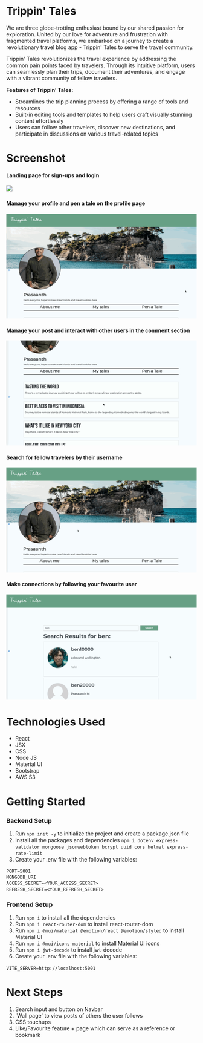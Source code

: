 # Trippin' Tales

We are three globe-trotting enthusiast bound by our shared passion for exploration. United by our love for adventure and frustration with fragmented travel platforms, we embarked on a journey to create a revolutionary travel blog app - Trippin' Tales to serve the travel community.

Trippin' Tales revolutionizes the travel experience by addressing the common pain points faced by travelers. Through its intuitive platform, users can seamlessly plan their trips, document their adventures, and engage with a vibrant community of fellow travelers.

**Features of Trippin’ Tales:**

- Streamlines the trip planning process by offering a range of tools and resources
- Built-in editing tools and templates to help users craft visually stunning content effortlessly
- Users can follow other travelers, discover new destinations, and participate in discussions on various travel-related topics

# Screenshot

#### Landing page for sign-ups and login

<img src="./public/landingpage.gif">

#### Manage your profile and pen a tale on the profile page

<img src="./public/profilepage.gif">

#### Manage your post and interact with other users in the comment section

<img src="./public/postpage.gif">

#### Search for fellow travelers by their username

<img src="./public/usersearch.gif">

#### Make connections by following your favourite user

<img src="./public/followfeature.gif">

# Technologies Used

- React
- JSX
- CSS
- Node JS
- Material UI
- Bootstrap
- AWS S3

# Getting Started

### Backend Setup

1. Run `npm init -y` to initialize the project and create a package.json file
2. Install all the packages and dependencies `npm i dotenv express-validator mongoose jsonwebtoken bcrypt uuid cors helmet express-rate-limit`
3. Create your .env file with the following variables:

```
PORT=5001
MONGODB_URI
ACCESS_SECRET=<YOUR_ACCESS_SECRET>
REFRESH_SECRET=<YOUR_REFRESH_SECRET>
```

### Frontend Setup

1. Run `npm i` to install all the dependencies
2. Run `npm i react-router-dom` to install react-router-dom
3. Run `npm i @mui/material @emotion/react @emotion/styled` to install Material UI
4. Run `npm i @mui/icons-material` to install Material UI icons
5. Run `npm i jwt-decode` to install jwt-decode
6. Create your .env file with the following variables:

`VITE_SERVER=http://localhost:5001`

# Next Steps

1. Search input and button on Navbar
2. 'Wall page' to view posts of others the user follows
3. CSS touchups
4. Like/Favourite feature + page which can serve as a reference or bookmark
